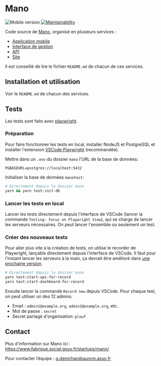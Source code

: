 # Mano

![Mobile version](https://img.shields.io/badge/mobile%20app%20version-2.37.3-blue)
[![Maintainability](https://api.codeclimate.com/v1/badges/223e4185a3e13f1ef5d0/maintainability)](https://codeclimate.com/github/SocialGouv/mano/maintainability)

Code source de [Mano](https://mano-app.fabrique.social.gouv.fr/), organisé en plusieurs services :

- [Application mobile](https://github.com/SocialGouv/mano/tree/main/app)
- [Interface de gestion](https://github.com/SocialGouv/mano/tree/main/dashboard)
- [API](https://github.com/SocialGouv/mano/tree/main/api)
- [Site](https://github.com/SocialGouv/mano/tree/main/website)

Il est conseillé de lire le fichier `README.md` de chacun de ces services.

## Installation et utilisation

Voir le `README.md` de chacun des services.

## Tests

Les tests sont faits avec [playwright](https://playwright.dev/).

### Préparation

Pour faire fonctionner les tests en local, installer NodeJS et PostgreSQL et installer l'extension [VSCode Playwright](https://marketplace.visualstudio.com/items?itemName=ms-playwright.playwright) (recommandée).

Mettre dans un `.env` du dossier `mano` l'URL de la base de données:

```
PGBASEURL=postgres://localhost:5432
```

Initialiser la base de données `manotest`:

```bash
# Directement depuis le dossier mano
yarn && yarn test:init-db
```

### Lancer les tests en local

Lancer les tests directement depuis l'interface de VSCode (lancer la commande `Testing: Focus on Playwright View`), qui se charge de lancer les serveurs nécessaires. On peut lancer l'ensemble ou seulement un test.

### Créer des nouveaux tests

Pour aller plus vite à la création de tests, on utilise le recorder de Playwright, lançable directement depuis l'interface de VSCode. Il faut pour l'instant lancer les serveurs à la main, ça devrait être amélioré dans [une prochaine version](https://github.com/microsoft/playwright/issues/18290#issuecomment-1289734778).

```bash
# Directement depuis le dossier mano
yarn test:start-api-for-record
yarn test:start-dashboard-for-record
```

Ensuite lancer la commande `Record new` depuis VSCode. Pour chaque test, on peut utiliser un des 12 admins.

- Email : `admin1@example.org`, `admin2@example.org`, etc.
- Mot de passe : `secret`
- Secret partagé d'organisation: `plouf`

## Contact

Plus d'information sur Mano ici : https://www.fabrique.social.gouv.fr/startups/mano/

Pour contacter l’équipe : g.demirhan@aurore.asso.fr
